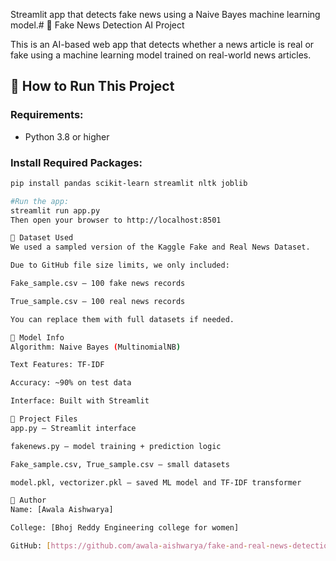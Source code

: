Streamlit app that detects fake news using a Naive Bayes machine learning model.# 📰 Fake News Detection AI Project

This is an AI-based web app that detects whether a news article is real or fake using a machine learning model trained on real-world news articles.

## 🚀 How to Run This Project

### Requirements:
- Python 3.8 or higher

### Install Required Packages:
```bash
pip install pandas scikit-learn streamlit nltk joblib

#Run the app:
streamlit run app.py
Then open your browser to http://localhost:8501

📁 Dataset Used
We used a sampled version of the Kaggle Fake and Real News Dataset.

Due to GitHub file size limits, we only included:

Fake_sample.csv – 100 fake news records

True_sample.csv – 100 real news records

You can replace them with full datasets if needed.

🧠 Model Info
Algorithm: Naive Bayes (MultinomialNB)

Text Features: TF-IDF

Accuracy: ~90% on test data

Interface: Built with Streamlit

📂 Project Files
app.py – Streamlit interface

fakenews.py – model training + prediction logic

Fake_sample.csv, True_sample.csv – small datasets

model.pkl, vectorizer.pkl – saved ML model and TF-IDF transformer

👤 Author
Name: [Awala Aishwarya]

College: [Bhoj Reddy Engineering college for women]

GitHub: [https://github.com/awala-aishwarya/fake-and-real-news-detection-ai]
